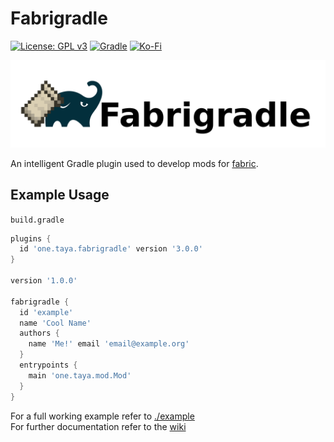 # Fabrigradle
[![License: GPL v3](https://img.shields.io/badge/License-GPLv3-blue.svg?style=for-the-badge)](https://www.gnu.org/licenses/gpl-3.0)
[![Gradle](https://img.shields.io/badge/Gradle-02303A.svg?style=for-the-badge&logo=Gradle&logoColor=white)](https://gradle.org/)
[![Ko-Fi](https://img.shields.io/badge/Ko--fi-F16061?style=for-the-badge&logo=ko-fi&logoColor=white)](https://ko-fi.com/tayacrystal)


![Fabrigradle](assets/fabrigradle_logo_with_text.png)

An intelligent Gradle plugin used to develop mods for [fabric](https://fabricmc.net).

## Example Usage

`build.gradle`
```groovy
plugins {
  id 'one.taya.fabrigradle' version '3.0.0'
}
 
version '1.0.0'

fabrigradle {
  id 'example'
  name 'Cool Name'
  authors {
    name 'Me!' email 'email@example.org'
  }
  entrypoints {
    main 'one.taya.mod.Mod'
  }
}
```

For a full working example refer to [./example](./example) \
For further documentation refer to the [wiki](https://github.com/tayadev/Fabrigradle/wiki)